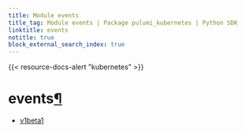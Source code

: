 ```yaml
---
title: Module events
title_tag: Module events | Package pulumi_kubernetes | Python SDK
linktitle: events
notitle: true
block_external_search_index: true
---
```


{{< resource-docs-alert "kubernetes" >}}

<div class="section" id="events">
<h1>events<a class="headerlink" href="#events" title="Permalink to this headline">¶</a></h1>
<div class="toctree-wrapper compound">
<ul>
<li class="toctree-l1"><a class="reference internal" href="v1beta1/">v1beta1</a></li>
</ul>
</div>
</div>
